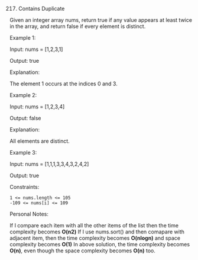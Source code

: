 217. Contains Duplicate

Given an integer array nums, return true if any value appears at least twice in the array, and return false if every element is distinct.

 
Example 1:

Input: nums = [1,2,3,1]

Output: true

Explanation:

The element 1 occurs at the indices 0 and 3.

Example 2:

Input: nums = [1,2,3,4]

Output: false

Explanation:

All elements are distinct.

Example 3:

Input: nums = [1,1,1,3,3,4,3,2,4,2]

Output: true

 

Constraints:

    1 <= nums.length <= 105
    -109 <= nums[i] <= 109


Personal Notes:

If I compare each item with all the other items of the list then the time complexity becomes **O(n2)**
If I use nums.sort() and then comapare with adjacent item, then the time complexity becomes **O(nlogn)** and space complexity becomes **O(1)**
In above solution, the time complexity becomes **O(n)**, even though the space complexity becomes **O(n)** too.




